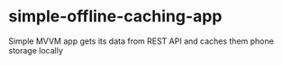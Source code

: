 # simple-offline-caching-app
Simple MVVM app gets its data from REST API and caches them phone storage locally
